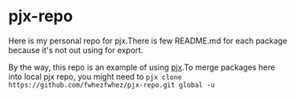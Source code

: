 # pjx-repo
Here is my personal repo for pjx.There is few README.md for each package because it's not out using for export.

By the way, this repo is an example of using [pjx](https://github.com/fwhezfwhez/pjx).To merge packages here into local pjx repo, you might need to `pjx clone https://github.com/fwhezfwhez/pjx-repo.git global -u`
